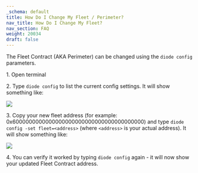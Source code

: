 ```yaml
---
_schema: default
title: How Do I Change My Fleet / Perimeter?
nav_title: How Do I Change My Fleet?
nav_section: FAQ
weight: 20034
draft: false
---
```

The Fleet Contract (AKA Perimeter) can be changed using the `diode config` parameters.

1\. Open terminal

2\. Type `diode config` to list the current config settings. It will show something like:

![](https://files.helpdocs.io/qwk5dmv7m8/articles/tk1913nsjc/1699465470862/image.png)

3\. Copy your new fleet address (for example: 0x6000000000000000000000000000000000000000) and type `diode config -set fleet=<address>` (where `<address>` is your actual address). It will show something like:

![](https://files.helpdocs.io/qwk5dmv7m8/articles/tk1913nsjc/1709393035976/image.png)

4\. You can verify it worked by typing `diode config` again - it will now show your updated Fleet Contract address.